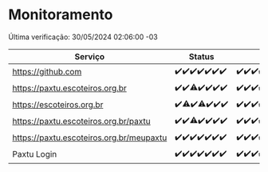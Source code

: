 # Monitoramento

Última verificação: 30/05/2024 02:06:00 -03

|Serviço|Status|Últimas 24h|
|---|---|---|
|https://github.com|<span title="2024-05-23: OK=24">✔️</span><span title="2024-05-24: OK=24">✔️</span><span title="2024-05-25: OK=24">✔️</span><span title="2024-05-26: OK=24">✔️</span><span title="2024-05-27: OK=24">✔️</span><span title="2024-05-28: OK=24">✔️</span><span title="2024-05-29: OK=5">✔️</span>|<span title="29/05/2024 02:08:00 -03 : 200">✔️</span><span title="29/05/2024 03:09:00 -03 : 200">✔️</span><span title="29/05/2024 04:07:00 -03 : 200">✔️</span><span title="29/05/2024 05:10:00 -03 : 200">✔️</span><span title="29/05/2024 06:07:00 -03 : 200">✔️</span><span title="29/05/2024 07:07:00 -03 : 200">✔️</span><span title="29/05/2024 08:06:00 -03 : 200">✔️</span><span title="29/05/2024 09:12:00 -03 : 200">✔️</span><span title="29/05/2024 10:08:00 -03 : 200">✔️</span><span title="29/05/2024 11:06:00 -03 : 200">✔️</span><span title="29/05/2024 12:07:00 -03 : 200">✔️</span><span title="29/05/2024 13:08:00 -03 : 200">✔️</span><span title="29/05/2024 14:06:00 -03 : 200">✔️</span><span title="29/05/2024 15:08:00 -03 : 200">✔️</span><span title="29/05/2024 16:03:00 -03 : 200">✔️</span><span title="29/05/2024 17:07:00 -03 : 200">✔️</span><span title="29/05/2024 18:05:00 -03 : 200">✔️</span><span title="29/05/2024 19:06:00 -03 : 200">✔️</span><span title="29/05/2024 20:07:00 -03 : 200">✔️</span><span title="29/05/2024 21:32:00 -03 : 200">✔️</span><span title="29/05/2024 22:52:00 -03 : 200">✔️</span><span title="29/05/2024 23:24:00 -03 : 200">✔️</span><span title="30/05/2024 00:07:00 -03 : 200">✔️</span><span title="30/05/2024 01:09:00 -03 : 200">✔️</span><span title="30/05/2024 02:06:00 -03 : 200">✔️</span>|
|https://paxtu.escoteiros.org.br|<span title="2024-05-23: OK=24">✔️</span><span title="2024-05-24: OK=24">✔️</span><span title="2024-05-25: OK=23, Falhas=1">⚠️</span><span title="2024-05-26: OK=24">✔️</span><span title="2024-05-27: OK=24">✔️</span><span title="2024-05-28: OK=24">✔️</span><span title="2024-05-29: OK=5">✔️</span>|<span title="29/05/2024 02:08:00 -03 : 200">✔️</span><span title="29/05/2024 03:09:00 -03 : 200">✔️</span><span title="29/05/2024 04:07:00 -03 : 200">✔️</span><span title="29/05/2024 05:10:00 -03 : 200">✔️</span><span title="29/05/2024 06:07:00 -03 : 200">✔️</span><span title="29/05/2024 07:07:00 -03 : 200">✔️</span><span title="29/05/2024 08:06:00 -03 : 200">✔️</span><span title="29/05/2024 09:12:00 -03 : 200">✔️</span><span title="29/05/2024 10:08:00 -03 : 200">✔️</span><span title="29/05/2024 11:06:00 -03 : 200">✔️</span><span title="29/05/2024 12:07:00 -03 : 200">✔️</span><span title="29/05/2024 13:08:00 -03 : 200">✔️</span><span title="29/05/2024 14:06:00 -03 : 200">✔️</span><span title="29/05/2024 15:08:00 -03 : 200">✔️</span><span title="29/05/2024 16:03:00 -03 : 200">✔️</span><span title="29/05/2024 17:07:00 -03 : 200">✔️</span><span title="29/05/2024 18:05:00 -03 : 200">✔️</span><span title="29/05/2024 19:06:00 -03 : 200">✔️</span><span title="29/05/2024 20:07:00 -03 : 200">✔️</span><span title="29/05/2024 21:32:00 -03 : 200">✔️</span><span title="29/05/2024 22:52:00 -03 : 0">❌</span><span title="29/05/2024 23:24:00 -03 : 200">✔️</span><span title="30/05/2024 00:07:00 -03 : 0">❌</span><span title="30/05/2024 01:09:00 -03 : 200">✔️</span><span title="30/05/2024 02:06:00 -03 : 200">✔️</span>|
|https://escoteiros.org.br|<span title="2024-05-23: OK=24">✔️</span><span title="2024-05-24: OK=23, Falhas=1">⚠️</span><span title="2024-05-25: OK=24">✔️</span><span title="2024-05-26: OK=23, Falhas=1">⚠️</span><span title="2024-05-27: OK=24">✔️</span><span title="2024-05-28: OK=24">✔️</span><span title="2024-05-29: OK=5">✔️</span>|<span title="29/05/2024 02:08:00 -03 : 200">✔️</span><span title="29/05/2024 03:09:00 -03 : 200">✔️</span><span title="29/05/2024 04:07:00 -03 : 200">✔️</span><span title="29/05/2024 05:10:00 -03 : 200">✔️</span><span title="29/05/2024 06:07:00 -03 : 200">✔️</span><span title="29/05/2024 07:07:00 -03 : 200">✔️</span><span title="29/05/2024 08:06:00 -03 : 200">✔️</span><span title="29/05/2024 09:12:00 -03 : 200">✔️</span><span title="29/05/2024 10:08:00 -03 : 200">✔️</span><span title="29/05/2024 11:06:00 -03 : 200">✔️</span><span title="29/05/2024 12:07:00 -03 : 200">✔️</span><span title="29/05/2024 13:08:00 -03 : 200">✔️</span><span title="29/05/2024 14:06:00 -03 : 200">✔️</span><span title="29/05/2024 15:08:00 -03 : 200">✔️</span><span title="29/05/2024 16:03:00 -03 : 200">✔️</span><span title="29/05/2024 17:07:00 -03 : 200">✔️</span><span title="29/05/2024 18:05:00 -03 : 200">✔️</span><span title="29/05/2024 19:06:00 -03 : 200">✔️</span><span title="29/05/2024 20:07:00 -03 : 200">✔️</span><span title="29/05/2024 21:32:00 -03 : 200">✔️</span><span title="29/05/2024 22:52:00 -03 : 200">✔️</span><span title="29/05/2024 23:24:00 -03 : 200">✔️</span><span title="30/05/2024 00:07:00 -03 : 200">✔️</span><span title="30/05/2024 01:09:00 -03 : 200">✔️</span><span title="30/05/2024 02:06:00 -03 : 200">✔️</span>|
|https://paxtu.escoteiros.org.br/paxtu|<span title="2024-05-23: OK=24">✔️</span><span title="2024-05-24: OK=24">✔️</span><span title="2024-05-25: OK=23, Falhas=1">⚠️</span><span title="2024-05-26: OK=24">✔️</span><span title="2024-05-27: OK=24">✔️</span><span title="2024-05-28: OK=24">✔️</span><span title="2024-05-29: OK=5">✔️</span>|<span title="29/05/2024 02:08:00 -03 : 200">✔️</span><span title="29/05/2024 03:09:00 -03 : 200">✔️</span><span title="29/05/2024 04:07:00 -03 : 200">✔️</span><span title="29/05/2024 05:10:00 -03 : 200">✔️</span><span title="29/05/2024 06:07:00 -03 : 200">✔️</span><span title="29/05/2024 07:08:00 -03 : 200">✔️</span><span title="29/05/2024 08:06:00 -03 : 200">✔️</span><span title="29/05/2024 09:12:00 -03 : 200">✔️</span><span title="29/05/2024 10:08:00 -03 : 200">✔️</span><span title="29/05/2024 11:06:00 -03 : 200">✔️</span><span title="29/05/2024 12:07:00 -03 : 200">✔️</span><span title="29/05/2024 13:08:00 -03 : 200">✔️</span><span title="29/05/2024 14:06:00 -03 : 200">✔️</span><span title="29/05/2024 15:08:00 -03 : 200">✔️</span><span title="29/05/2024 16:03:00 -03 : 200">✔️</span><span title="29/05/2024 17:07:00 -03 : 200">✔️</span><span title="29/05/2024 18:05:00 -03 : 200">✔️</span><span title="29/05/2024 19:06:00 -03 : 200">✔️</span><span title="29/05/2024 20:07:00 -03 : 200">✔️</span><span title="29/05/2024 21:32:00 -03 : 200">✔️</span><span title="29/05/2024 22:52:00 -03 : 0">❌</span><span title="29/05/2024 23:24:00 -03 : 200">✔️</span><span title="30/05/2024 00:07:00 -03 : 0">❌</span><span title="30/05/2024 01:09:00 -03 : 200">✔️</span><span title="30/05/2024 02:06:00 -03 : 200">✔️</span>|
|https://paxtu.escoteiros.org.br/meupaxtu|<span title="2024-05-23: OK=24">✔️</span><span title="2024-05-24: OK=24">✔️</span><span title="2024-05-25: OK=24">✔️</span><span title="2024-05-26: OK=24">✔️</span><span title="2024-05-27: OK=24">✔️</span><span title="2024-05-28: OK=24">✔️</span><span title="2024-05-29: OK=5">✔️</span>|<span title="29/05/2024 02:08:00 -03 : 200">✔️</span><span title="29/05/2024 03:09:00 -03 : 200">✔️</span><span title="29/05/2024 04:07:00 -03 : 200">✔️</span><span title="29/05/2024 05:10:00 -03 : 200">✔️</span><span title="29/05/2024 06:07:00 -03 : 200">✔️</span><span title="29/05/2024 07:08:00 -03 : 200">✔️</span><span title="29/05/2024 08:06:00 -03 : 200">✔️</span><span title="29/05/2024 09:12:00 -03 : 200">✔️</span><span title="29/05/2024 10:08:00 -03 : 200">✔️</span><span title="29/05/2024 11:06:00 -03 : 200">✔️</span><span title="29/05/2024 12:07:00 -03 : 200">✔️</span><span title="29/05/2024 13:08:00 -03 : 200">✔️</span><span title="29/05/2024 14:06:00 -03 : 200">✔️</span><span title="29/05/2024 15:08:00 -03 : 200">✔️</span><span title="29/05/2024 16:03:00 -03 : 200">✔️</span><span title="29/05/2024 17:07:00 -03 : 200">✔️</span><span title="29/05/2024 18:05:00 -03 : 200">✔️</span><span title="29/05/2024 19:06:00 -03 : 200">✔️</span><span title="29/05/2024 20:07:00 -03 : 200">✔️</span><span title="29/05/2024 21:32:00 -03 : 200">✔️</span><span title="29/05/2024 22:52:00 -03 : 0">❌</span><span title="29/05/2024 23:24:00 -03 : 200">✔️</span><span title="30/05/2024 00:07:00 -03 : 0">❌</span><span title="30/05/2024 01:09:00 -03 : 200">✔️</span><span title="30/05/2024 02:06:00 -03 : 200">✔️</span>|
|Paxtu Login|<span title="2024-05-23: OK=24">✔️</span><span title="2024-05-24: OK=24">✔️</span><span title="2024-05-25: OK=24">✔️</span><span title="2024-05-26: OK=24">✔️</span><span title="2024-05-27: OK=24">✔️</span><span title="2024-05-28: OK=24">✔️</span><span title="2024-05-29: OK=5">✔️</span>|<span title="29/05/2024 02:08:00 -03 : 200">✔️</span><span title="29/05/2024 03:09:00 -03 : 200">✔️</span><span title="29/05/2024 04:07:00 -03 : 200">✔️</span><span title="29/05/2024 05:10:00 -03 : 200">✔️</span><span title="29/05/2024 06:07:00 -03 : 200">✔️</span><span title="29/05/2024 07:08:00 -03 : 200">✔️</span><span title="29/05/2024 08:06:00 -03 : 200">✔️</span><span title="29/05/2024 09:12:00 -03 : 200">✔️</span><span title="29/05/2024 10:08:00 -03 : 200">✔️</span><span title="29/05/2024 11:06:00 -03 : 200">✔️</span><span title="29/05/2024 12:07:00 -03 : 200">✔️</span><span title="29/05/2024 13:08:00 -03 : 200">✔️</span><span title="29/05/2024 14:06:00 -03 : 200">✔️</span><span title="29/05/2024 15:08:00 -03 : 200">✔️</span><span title="29/05/2024 16:03:00 -03 : 200">✔️</span><span title="29/05/2024 17:07:00 -03 : 200">✔️</span><span title="29/05/2024 18:05:00 -03 : 200">✔️</span><span title="29/05/2024 19:06:00 -03 : 200">✔️</span><span title="29/05/2024 20:07:00 -03 : 200">✔️</span><span title="29/05/2024 21:32:00 -03 : 200">✔️</span><span title="29/05/2024 22:52:00 -03 : 504">❌</span><span title="29/05/2024 23:24:00 -03 : 200">✔️</span><span title="30/05/2024 00:07:00 -03 : 504">❌</span><span title="30/05/2024 01:09:00 -03 : 200">✔️</span><span title="30/05/2024 02:06:00 -03 : 200">✔️</span>|
